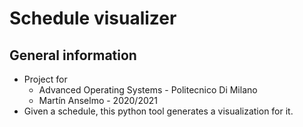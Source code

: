 # Schedule visualizer

## General information
- Project for
  - Advanced Operating Systems - Politecnico Di     Milano
  - Martín Anselmo - 2020/2021
- Given a schedule, this python tool generates a visualization for it.
